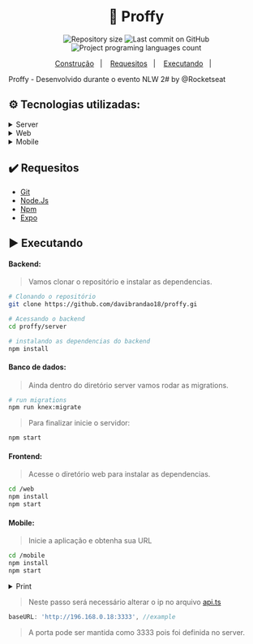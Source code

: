 <h1 align="center">📗 Proffy</h1>

<p align="center">
  <img alt="Repository size" src="https://img.shields.io/github/repo-size/davibrandao18/proffy?color=">
  <img alt="Last commit on GitHub" src="https://img.shields.io/github/last-commit/davibrandao18/proffy?color=">
  <img alt="Project programing languages count" src="https://img.shields.io/github/languages/count/davibrandao18/proffy?color=">
</p> 

<p align="center">
  <a href="#gear-tecnologias-utilizadas">Construção</a>&nbsp;&nbsp;&nbsp;|&nbsp;&nbsp;&nbsp;
  <a href="#heavy_check_mark-requesitos">Requesitos</a>&nbsp;&nbsp;&nbsp;|&nbsp;&nbsp;&nbsp;
  <a href="#arrow_forward-executando">Executando</a>&nbsp;&nbsp;&nbsp;|&nbsp;&nbsp;&nbsp;
</p>

Proffy - Desenvolvido durante o evento NLW 2# by @Rocketseat

## :gear: Tecnologias utilizadas:

<details>
    <summary>Server</summary>
    <ul><li>NodeJs</li></ul>
    <ul><li>TypeScript</li></ul>
    <ul><li>Express</li></ul>
    <ul><li>Cors</li></ul>
    <ul><li>SPA</li></ul>
    <ul><li>SQLite</li></ul>
</details>

<details>
    <summary>Web</summary>
    <ul><li>React</li></ul>
    <ul><li>TypeScript</li></ul>
    <ul><li>Axios</li></ul>
    <ul><li>React Icons</li></ul>
    <ul><li>HTML</li></ul>
    <ul><li>JSX</li></ul>
    <ul><li>CSS</li></ul>
</details>

<details>
    <summary>Mobile</summary>
    <ul><li>React</li></ul>
    <ul><li>React Native</li></ul>
    <ul><li>React Icons</li></ul>
    <ul><li>React Navigate</li></ul>
    <ul><li>Expo</li></ul>
    <ul><li>Expo Google Fonts</li></ul>
    <ul><li>TypeScript</li></ul>
    <ul><li>Axios</li></ul>
    <ul><li>HTML</li></ul>
    <ul><li>JSX</li></ul>
    <ul><li>CSS</li></ul>
</details>

## :heavy_check_mark: Requesitos

<ul>
    <li><a href="https://git-scm.com/downloads">Git</a></li>
    <li><a href="https://nodejs.org/en/">Node.Js</a></li>
    <li><a href="https://www.npmjs.com/get-npm">Npm</a>
    <li><a href="https://docs.expo.io/get-started/installation/" target="_blank">Expo</a></li>
</ul>

## :arrow_forward: Executando

#### Backend:
> Vamos clonar o repositório e instalar as dependencias.
```sh
# Clonando o repositório
git clone https://github.com/davibrandao18/proffy.gi

# Acessando o backend
cd proffy/server

# instalando as dependencias do backend
npm install
```

#### Banco de dados:

> Ainda dentro do diretório server vamos rodar as migrations.
```sh
# run migrations
npm run knex:migrate
```
> Para finalizar inicie o servidor:
```sh
npm start
```

#### Frontend:

> Acesse o diretório web para instalar as dependencias.
```sh
cd /web
npm install
npm start
```

#### Mobile:
> Inicie a aplicação e obtenha sua URL
```sh
cd /mobile
npm install
npm start
```
<details>
    <summary>Print</summary>
    <img src="https://user-images.githubusercontent.com/50588380/89908957-ee852e80-dbc4-11ea-9a40-a55a1c1384ae.png" />
</details>

> Neste passo será necessário alterar o ip no arquivo <a href="https://github.com/davibrandao18/proffy/blob/master/mobile/src/services/api.ts">api.ts</a>
```js
baseURL: 'http://196.168.0.18:3333', //example
```
> A porta pode ser mantida como 3333 pois foi definida no server.

